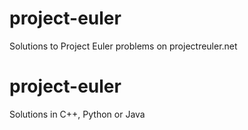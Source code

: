 # project-euler
Solutions to Project Euler problems on projectreuler.net
# project-euler
Solutions in C++, Python or Java
